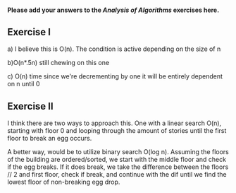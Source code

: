 #### Please add your answers to the **_Analysis of Algorithms_** exercises here.

## Exercise I

a) I believe this is O(n). The condition is active depending on the size of n

b)O(n\*.5n) still chewing on this one

c) O(n) time since we're decrementing by one it will be entirely dependent on n until 0

## Exercise II

I think there are two ways to approach this. One with a linear search O(n), starting with floor 0 and looping through the amount of stories until the first floor to break an egg occurs.

A better way, would be to utilize binary search O(log n). Assuming the floors of the building are ordered/sorted, we start with the middle floor and check if the egg breaks. If it does break, we take the difference between the floors // 2 and first floor, check if break, and continue with the dif until we find the lowest floor of non-breaking egg drop.
